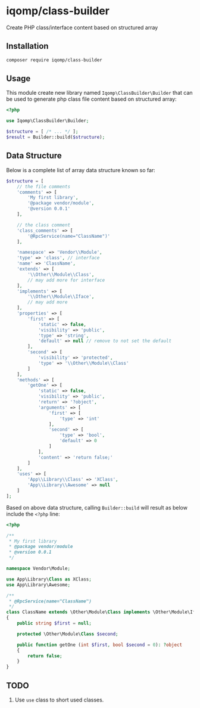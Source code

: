 # iqomp/class-builder

Create PHP class/interface content based on structured array

## Installation

```bash
composer require iqomp/class-builder
```

## Usage

This module create new library named `Iqomp\ClassBuilder\Builder` that can be
used to generate php class file content based on structured array:

```php
<?php

use Iqomp\ClassBuilder\Builder;

$structure = [ /* ... */ ];
$result = Builder::build($structure);
```

## Data Structure

Below is a complete list of array data structure known so far:

```php
$structure = [
    // the file comments
    'comments' => [
        'My first library',
        '@package vendor/module',
        '@version 0.0.1'
    ],

    // the class comment
    'class_comments' => [
        '@RpcService(name="ClassName")'
    ],

    'namespace' => 'Vendor\\Module',
    'type' => 'class', // interface
    'name' => 'ClassName',
    'extends' => [
        '\\Other\\Module\\Class',
        // may add more for interface
    ],
    'implements' => [
        '\\Other\\Module\\Iface',
        // may add more
    ],
    'properties' => [
        'first' => [
            'static' => false,
            'visibility' => 'public',
            'type' => 'string',
            'default' => null // remove to not set the default
        ],
        'second' => [
            'visibility' => 'protected',
            'type' => '\\Other\\Module\\Class'
        ]
    ],
    'methods' => [
        'getOne' => [
            'static' => false,
            'visibility' => 'public',
            'return' => '?object',
            'arguments' => [
                'first' => [
                    'type' => 'int'
                ],
                'second' => [
                    'type' => 'bool',
                    'default' => 0
                ]
            ],
            'content' => 'return false;'
        ]
    ],
    'uses' => [
        'App\\Library\\Class' => 'XClass',
        'App\\Library\\Awesome' => null
    ]
];
```

Based on above data structure, calling `Builder::build` will result as below include
the `<?php` line:

```php
<?php

/**
 * My first library
 * @package vendor/module
 * @version 0.0.1
 */

namespace Vendor\Module;

use App\Library\Class as XClass;
use App\Library\Awesome;

/**
 * @RpcService(name="ClassName")
 */
class ClassName extends \Other\Module\Class implements \Other\Module\Iface
{
    public string $first = null;

    protected \Other\Module\Class $second;

    public function getOne (int $first, bool $second = 0): ?object
    {
        return false;
    }
}
```

## TODO

1. Use `use` class to short used classes.
